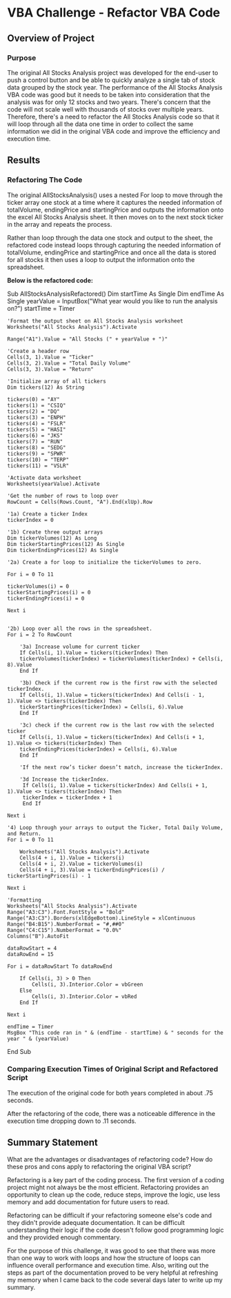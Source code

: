 # VBA Challenge - Refactor VBA Code

## Overview of Project

### Purpose 
The original All Stocks Analysis project was developed for the end-user to push a control button and be able to quickly analyze a single tab of stock data grouped by the stock year. The performance of the All Stocks Analysis VBA code was good but it needs to be taken into consideration that the analysis was for only 12 stocks and two years. There's concern that the code will not scale well with thousands of stocks over multiple years. Therefore, there's a need to refactor the All Stocks Analysis code so that it will loop through all the data one time in order to collect the same information we did in the original VBA code and improve the efficiency and execution time. 

## Results

### Refactoring The Code
The original AllStocksAnalysis() uses a nested For loop to move through the ticker array one stock at a time where it captures the needed information of totalVolume, endingPrice and startingPrice and outputs the information onto the excel All Stocks Analysis sheet. It then moves on to the next stock ticker in the array and repeats the process. 

Rather than loop through the data one stock and output to the sheet, the refactored code instead loops through capturing the needed information of totalVolume, endingPrice and startingPrice and once all the data is stored for all stocks it then uses a loop to output the information onto the spreadsheet.

**Below is the refactored code:**

Sub AllStocksAnalysisRefactored()
    Dim startTime As Single
    Dim endTime  As Single
    yearValue = InputBox("What year would you like to run the analysis on?")
    startTime = Timer
    
    'Format the output sheet on All Stocks Analysis worksheet
    Worksheets("All Stocks Analysis").Activate
    
    Range("A1").Value = "All Stocks (" + yearValue + ")"
    
    'Create a header row
    Cells(3, 1).Value = "Ticker"
    Cells(3, 2).Value = "Total Daily Volume"
    Cells(3, 3).Value = "Return"

    'Initialize array of all tickers
    Dim tickers(12) As String
    
    tickers(0) = "AY"
    tickers(1) = "CSIQ"
    tickers(2) = "DQ"
    tickers(3) = "ENPH"
    tickers(4) = "FSLR"
    tickers(5) = "HASI"
    tickers(6) = "JKS"
    tickers(7) = "RUN"
    tickers(8) = "SEDG"
    tickers(9) = "SPWR"
    tickers(10) = "TERP"
    tickers(11) = "VSLR"
    
    'Activate data worksheet
    Worksheets(yearValue).Activate
    
    'Get the number of rows to loop over
    RowCount = Cells(Rows.Count, "A").End(xlUp).Row
    
    '1a) Create a ticker Index
    tickerIndex = 0

    '1b) Create three output arrays
    Dim tickerVolumes(12) As Long
    Dim tickerStartingPrices(12) As Single
    Dim tickerEndingPrices(12) As Single
    
    '2a) Create a for loop to initialize the tickerVolumes to zero.
    
    For i = 0 To 11
    
    tickerVolumes(i) = 0
    tickerStartingPrices(i) = 0
    tickerEndingPrices(i) = 0
    
    Next i
    
        
    '2b) Loop over all the rows in the spreadsheet.
    For i = 2 To RowCount
    
        '3a) Increase volume for current ticker
        If Cells(i, 1).Value = tickers(tickerIndex) Then
        tickerVolumes(tickerIndex) = tickerVolumes(tickerIndex) + Cells(i, 8).Value
        End If
                
        '3b) Check if the current row is the first row with the selected tickerIndex.
        If Cells(i, 1).Value = tickers(tickerIndex) And Cells(i - 1, 1).Value <> tickers(tickerIndex) Then
        tickerStartingPrices(tickerIndex) = Cells(i, 6).Value
        End If
                
        '3c) check if the current row is the last row with the selected ticker
        If Cells(i, 1).Value = tickers(tickerIndex) And Cells(i + 1, 1).Value <> tickers(tickerIndex) Then
        tickerEndingPrices(tickerIndex) = Cells(i, 6).Value
        End If
                
        'If the next row’s ticker doesn’t match, increase the tickerIndex.
            
        '3d Increase the tickerIndex.
         If Cells(i, 1).Value = tickers(tickerIndex) And Cells(i + 1, 1).Value <> tickers(tickerIndex) Then
         tickerIndex = tickerIndex + 1
         End If
            
    Next i
    
    '4) Loop through your arrays to output the Ticker, Total Daily Volume, and Return.
    For i = 0 To 11
        
        Worksheets("All Stocks Analysis").Activate
        Cells(4 + i, 1).Value = tickers(i)
        Cells(4 + i, 2).Value = tickerVolumes(i)
        Cells(4 + i, 3).Value = tickerEndingPrices(i) / tickerStartingPrices(i) - 1
        
    Next i
    
    'Formatting
    Worksheets("All Stocks Analysis").Activate
    Range("A3:C3").Font.FontStyle = "Bold"
    Range("A3:C3").Borders(xlEdgeBottom).LineStyle = xlContinuous
    Range("B4:B15").NumberFormat = "#,##0"
    Range("C4:C15").NumberFormat = "0.0%"
    Columns("B").AutoFit

    dataRowStart = 4
    dataRowEnd = 15

    For i = dataRowStart To dataRowEnd
        
        If Cells(i, 3) > 0 Then
            Cells(i, 3).Interior.Color = vbGreen            
        Else        
            Cells(i, 3).Interior.Color = vbRed            
        End If
        
    Next i
 
    endTime = Timer
    MsgBox "This code ran in " & (endTime - startTime) & " seconds for the year " & (yearValue)

End Sub

### Comparing Execution Times of Original Script and Refactored Script 
The execution of the original code for both years completed in about .75 seconds. 

After the refactoring of the code, there was a noticeable difference in the execution time dropping down to .11 seconds.

## Summary Statement

What are the advantages or disadvantages of refactoring code?
How do these pros and cons apply to refactoring the original VBA script?

Refactoring is a key part of the coding process. The first version of a coding project might not always be the most efficient. Refactoring provides an opportunity to clean up the code, reduce steps, improve the logic, use less memory and add documentation for future users to read. 

Refactoring can be difficult if your refactoring someone else's code and they didn't provide adequate documentation. It can be difficult understanding their logic if the code doesn't follow good programming logic and they provided enough commentary. 

For the purpose of this challenge, it was good to see that there was more than one way to work with loops and how the structure of loops can influence overall performance and execution time. Also, writing out the steps as part of the documentation proved to be very helpful at refreshing my memory when I came back to the code several days later to write up my summary. 
